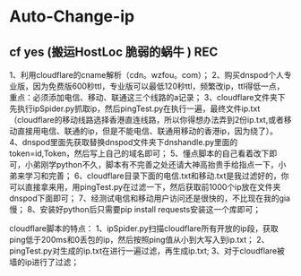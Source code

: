 # Auto-Change-ip
## cf yes  (搬运HostLoc 脆弱的蜗牛 )  REC

1、利用cloudflare的cname解析（cdn。wzfou。com）；
2、购买dnspod个人专业版，因为免费版600秒ttl，专业版可以最低120秒ttl，频繁改ip，ttl得低一点，重点：必须添加电信、移动、联通这三个线路的a记录；
3、cloudflare文件夹下先执行ipSpider.py抓取ip，然后pingTest.py在执行一遍，最终文件ip.txt（cloudflare的移动线路选择香港直连线路，所以你得想办法弄到2份ip.txt,或者移动直接用电信、联通的ip，但是不能电信、联通用移动的香港ip，因为绕了）。
4、dnspod里面先获取替换dnspod文件夹下dnshandle.py里面的token=id,Token，然后写上自己的域名即可；
5、懂点脚本的自己看着改下即可，小弟刚学python不久，脚本有不完善之处还请大神高抬贵手给指点一下，小弟来学习和完善；
6、cloudflare目录下面的电信.txt和移动.txt是我过滤好的，你可以直接拿来用，用pingTest.py在过滤一下，然后获取前1000个ip放在文件夹dnspod下面即可；
7、经测试电信和移动用户访问还是很快的，不比现在我的gia慢；
8、安装好python后只需要pip install requests安装这一个库即可；

cloudflare脚本的特点：
1、ipSpider.py扫描cloudflare所有开放的ip段，获取ping低于200ms和0丢包的ip，然后按照ping值从小到大写入到ip.txt；
2、pingTest.py对生成的ip.txt在进行一遍过滤，再生成ip.txt;
3、对于cloudflare被墙的ip进行了过滤；
